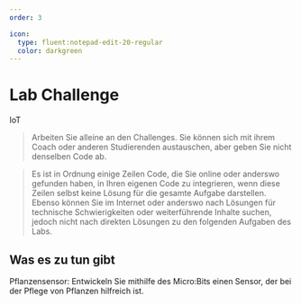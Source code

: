 ```yaml
---
order: 3

icon:
  type: fluent:notepad-edit-20-regular
  color: darkgreen
---
```


# Lab Challenge

IoT

> Arbeiten Sie alleine an den Challenges. Sie können sich mit ihrem Coach oder anderen Studierenden austauschen, aber geben Sie nicht denselben Code ab. 

> Es ist in Ordnung einige Zeilen Code, die Sie online oder anderswo gefunden haben, in Ihren eigenen Code zu integrieren, wenn diese Zeilen selbst keine Lösung für die gesamte Aufgabe darstellen. Ebenso können Sie im Internet oder anderswo nach Lösungen für technische Schwierigkeiten oder weiterführende Inhalte suchen, jedoch nicht nach direkten Lösungen zu den folgenden Aufgaben des Labs.

## Was es zu tun gibt

Pflanzensensor: Entwickeln Sie mithilfe des Micro:Bits einen Sensor, der bei der Pflege von Pflanzen hilfreich ist.


